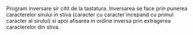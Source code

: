 Program inversare sir citit de la tastatura. Inversarea se face prin punerea caracterelor sirului in stiva (caracter cu caracter incepand cu primul caracter al sirului)
 si apoi afisarea in ordine inversa prin extragerea caracterelor din stiva.